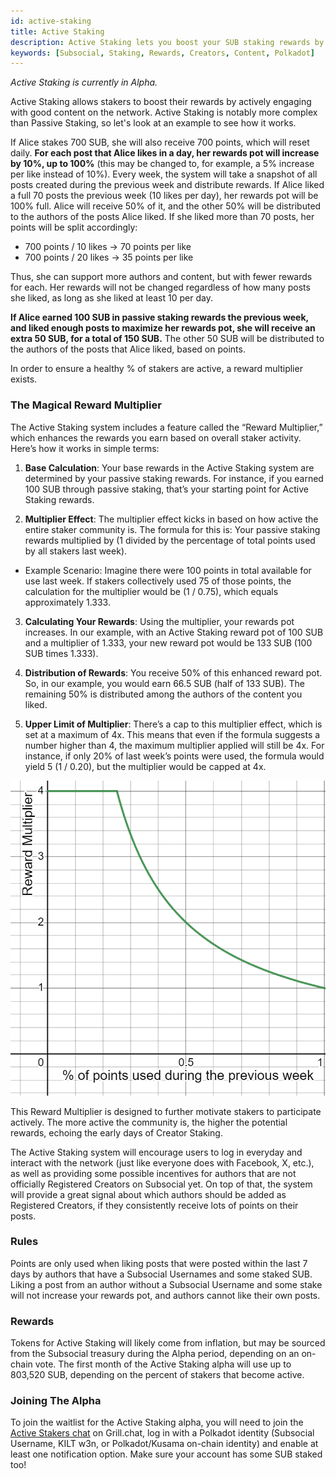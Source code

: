 ```yaml
---
id: active-staking
title: Active Staking
description: Active Staking lets you boost your SUB staking rewards by actively using Subsocial and interacting with the best creators.
keywords: [Subsocial, Staking, Rewards, Creators, Content, Polkadot]
---
```

*Active Staking is currently in Alpha.*

Active Staking allows stakers to boost their rewards by actively engaging with good content on the network. 
Active Staking is notably more complex than Passive Staking, so let's look at an example to see how it works.

If Alice stakes 700 SUB, she will also receive 700 points, which will reset daily. **For each post that Alice likes in a day, 
her rewards pot will increase by 10%, up to 100%** (this may be changed to, for example, a 5% increase per like instead of 10%). 
Every week, the system will take a snapshot of all posts created during the previous week and distribute rewards. 
If Alice liked a full 70 posts the previous week (10 likes per day), her rewards pot will be 100% full.
Alice will receive 50% of it, and the other 50% will be distributed to the authors of the posts Alice liked. 
If she liked more than 70 posts, her points will be split accordingly:

- 700 points / 10 likes → 70 points per like
- 700 points / 20 likes → 35 points per like

Thus, she can support more authors and content, but with fewer rewards for each. Her rewards will not be changed regardless of how many posts she liked,
as long as she liked at least 10 per day.

**If Alice earned 100 SUB in passive staking rewards the previous week, and liked enough posts to maximize her rewards pot, 
she will receive an extra 50 SUB, for a total of 150 SUB.** 
The other 50 SUB will be distributed to the authors of the posts that Alice liked, based on points.

In order to ensure a healthy % of stakers are active, a reward multiplier exists.

### The Magical Reward Multiplier

The Active Staking system includes a feature called the “Reward Multiplier,” which enhances the rewards you earn based on overall staker activity. Here’s how it works in simple terms:

1. **Base Calculation**: Your base rewards in the Active Staking system are determined by your passive staking rewards. For instance, if you earned 100 SUB through passive staking, that’s your starting point for Active Staking rewards.


2. **Multiplier Effect**: The multiplier effect kicks in based on how active the entire staker community is. The formula for this is: Your passive staking rewards multiplied by (1 divided by the percentage of total points used by all stakers last week).

- Example Scenario: Imagine there were 100 points in total available for use last week. If stakers collectively used 75 of those points, the calculation for the multiplier would be (1 / 0.75), which equals approximately 1.333.

3. **Calculating Your Rewards**: Using the multiplier, your rewards pot increases. In our example, with an Active Staking reward pot of 100 SUB and a multiplier of 1.333, your new reward pot would be 133 SUB (100 SUB times 1.333).

4. **Distribution of Rewards**: You receive 50% of this enhanced reward pot. So, in our example, you would earn 66.5 SUB (half of 133 SUB). The remaining 50% is distributed among the authors of the content you liked.

5. **Upper Limit of Multiplier**: There’s a cap to this multiplier effect, which is set at a maximum of 4x. This means that even if the formula suggests a number higher than 4, the maximum multiplier applied will still be 4x. For instance, if only 20% of last week’s points were used, the formula would yield 5 (1 / 0.20), but the multiplier would be capped at 4x.

![](../../../static/img/StakingRewardMultiplier.png)

This Reward Multiplier is designed to further motivate stakers to participate actively. The more active the community is, the higher the potential rewards, echoing the early days of Creator Staking.

The Active Staking system will encourage users to log in everyday and interact with the network (just like everyone does with Facebook, X, etc.), 
as well as providing some possible incentives for authors that are not officially Registered Creators on Subsocial yet. 
On top of that, the system will provide a great signal about which authors should be added as Registered Creators, 
if they consistently receive lots of points on their posts.

### Rules
Points are only used when liking posts that were posted within the last 7 days by authors that have a Subsocial Usernames and some staked SUB. 
Liking a post from an author without a Subsocial Username and some stake will not increase your rewards pot, and authors cannot like their own posts.

### Rewards
Tokens for Active Staking will likely come from inflation, but may be sourced from the Subsocial treasury during the Alpha period, 
depending on an on-chain vote. 
The first month of the Active Staking alpha will use up to 803,520 SUB, depending on the percent of stakers that become active.

### Joining The Alpha
To join the waitlist for the Active Staking alpha, you will need to join the [Active Stakers chat](https://grill.chat/creators/stakers-20132) on Grill.chat, 
log in with a Polkadot identity (Subsocial Username, KILT w3n, or Polkadot/Kusama on-chain identity) 
and enable at least one notification option. Make sure your account has some SUB staked too!


